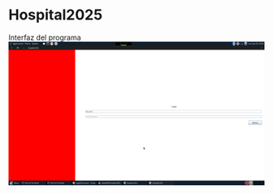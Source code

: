 # Hospital2025

Interfaz del programa
![Logo](https://github.com/alejos89/Hospital2025/blob/main/Screenshot%20at%202025-05-19%2003-04-04.png?raw=true)
